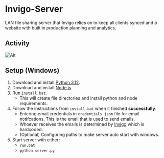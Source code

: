 # Invigo-Server

LAN file sharing server that Invigo relies on to keep all clients synced and a website with built in production planning and analytics.

## Activity

![Alt](https://repobeats.axiom.co/api/embed/617efbdae674f565e20718a046cdee102574a27e.svg "Repobeats analytics image")

## Setup (Windows)

1. Download and install [Python 3.12](https://www.python.org/downloads/).
2. Download and install [Node.js](https://nodejs.org/en/download/prebuilt-installer).
3. Run `install.bat`.
    - This will create file directories and install python and node requirements.
4. Follow the instructions from `install.bat` when it finished **successfully**.
    - Entering email credentials in `credentials.json` file for email notifcations. This is the email that is used to send emails.
    - Whoever receives the emails is determined by [Invigo](https://github.com/TheCodingJsoftware/Invigo) which is hardcoded.
    - (Optional) Configuring paths to make server auto start with windows.
5. Start server with either:
    - `run.bat`
    - `python server.py`
